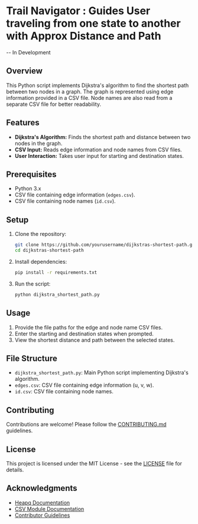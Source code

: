 # Trail Navigator : Guides User traveling from one state to another with Approx Distance and Path 
-- In Development

## Overview

This Python script implements Dijkstra's algorithm to find the shortest path between two nodes in a graph. The graph is represented using edge information provided in a CSV file. Node names are also read from a separate CSV file for better readability.

## Features

- **Dijkstra's Algorithm:** Finds the shortest path and distance between two nodes in the graph.
- **CSV Input:** Reads edge information and node names from CSV files.
- **User Interaction:** Takes user input for starting and destination states.

## Prerequisites

- Python 3.x
- CSV file containing edge information (`edges.csv`).
- CSV file containing node names (`id.csv`).

## Setup

1. Clone the repository:

   ```bash
   git clone https://github.com/yourusername/dijkstras-shortest-path.git
   cd dijkstras-shortest-path
   ```

2. Install dependencies:

   ```bash
   pip install -r requirements.txt
   ```

3. Run the script:

   ```bash
   python dijkstra_shortest_path.py
   ```

## Usage

1. Provide the file paths for the edge and node name CSV files.
2. Enter the starting and destination states when prompted.
3. View the shortest distance and path between the selected states.

## File Structure

- `dijkstra_shortest_path.py`: Main Python script implementing Dijkstra's algorithm.
- `edges.csv`: CSV file containing edge information (u, v, w).
- `id.csv`: CSV file containing node names.

## Contributing

Contributions are welcome! Please follow the [CONTRIBUTING.md](CONTRIBUTING.md) guidelines.

## License

This project is licensed under the MIT License - see the [LICENSE](LICENSE) file for details.

## Acknowledgments

- [Heapq Documentation](https://docs.python.org/3/library/heapq.html)
- [CSV Module Documentation](https://docs.python.org/3/library/csv.html)
- [Contributor Guidelines](CONTRIBUTING.md)